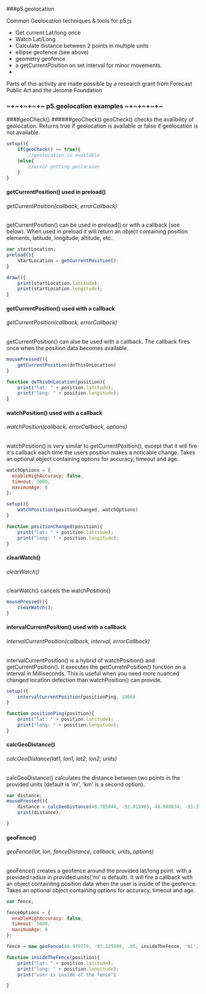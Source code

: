 ###p5.geolocation

Common Geolocation techniques & tools for p5.js 


+ Get current Lat/long once
+ Watch Lat/Long
+ Calculate distance between 2 points in multiple units
+ ellipse geofence (see above)
+ geometry geofence
+ a getCurrentPosition on set interval for minor movements. 
+

Parts of this activity are made possible by a research grant from Forecast Public Art and the Jerome Foundation

### ~+~+~+~+~ p5.geolocation examples ~+~+~+~+~ 

####geoCheck()
######geoCheck()
geoCheck() checks the avalibility of geolocation. Returns true if geolocation is available or false if geolocation is not available.
```javascript
setup(){
	if(geoCheck() == true){
		//geolocation is available
	}else{
		//error getting geolocaion
	}
}
```

#### getCurrentPosition() used in preload()
###### getCurrentPosition(callback, errorCallback)
getCurrentPosition() can be used in preload() or with a callback (see below). When used in preload it will return an object containing position elements, latitude, longitude, altitude, etc..
```javascript
var startLocation;
preload(){
	startLocation = getCurrentPosition();
}

draw(){
	print(startLocation.latitude);
	print(startLocation.longitude);
}
```

#### getCurrentPosition() used with a callback
###### getCurrentPosition(callback, errorCallback)
getCurrentPosition() can alse be used with a callback. The callback fires once when the position data becomes available.
```javascript
mousePressed(){
	getCurrentPosition(doThisOnLocation)
}

function doThisOnLocation(position){
	print("lat: " + position.latitude);
	print("long: " + position.longitude);
}
```

#### watchPosition() used with a callback
###### watchPosition(callback, errorCallback, options)
watchPosition() is very similar to getCurrentPosition(), except that it will fire it's callback each time the users position makes a noticable change. Takes an optional object containing options for accuracy, timeout and age.
```javascript
watchOptions = {
  enableHighAccuracy: false,
  timeout: 5000,
  maximumAge: 0
};

setup(){
	watchPosition(positionChanged, watchOptions)
}

function positionChanged(position){
	print("lat: " + position.latitude);
	print("long: " + position.longitude);
}
```

#### clearWatch() 
###### clearWatch() 
clearWatch() cancels the watchPosition()
```javascript
mousePressed(){
	clearWatch();
}
```

#### intervalCurrentPosition() used with a callback
###### intervalCurrentPosition(callback, interval,  errorCallback)
intervalCurrentPosition() is a hybrid of watchPosition() and getCurrentPosition(). It executes the getCurretnPosition() function on a interval in Milliseconds. This is useful when you need more nuanced changed location detection than watchPosition() can provide.
```javascript
setup(){
	intervalCurrentPosition(positionPing, 1000)
}

function positionPing(position){
	print("lat: " + position.latitude);
	print("long: " + position.longitude);
}
```

#### calcGeoDistance()
###### calcGeoDistance(lat1, lon1, lat2, lon2, units)
calcGeoDistance() calculates the distance between two points in the provided units (default is 'mi', 'km' is a second option). 
```javascript
var distance;
mousePressed(){
	distance = calcGeoDistance(46.785844, -92.015965, 44.940834, -93.311287, 'mi')
	print(distance);

}
```

#### geoFence()
###### geoFence(lat, lon, fenceDistance, callback, units, options)
geoFence() creates a geofence around the provided lat/long point. with a provided radius in provided units('mi' is default). It will fire a callback with an object containitng position data when the user is inside of the geofence. Takes an optional object containing options for accuracy, timeout and age.
```javascript
var fence;

fenceOptions = {
  enableHighAccuracy: false,
  timeout: 5000,
  maximumAge: 0
};

fence = new geoFence(44.979779, -93.325499, .05, insideTheFence, 'mi', fenceOptions)

function insideTheFence(position){
	print("lat: " + position.latitude);
	print("long: " + position.longitude);
	print("user is inside of the fence")

}
```
